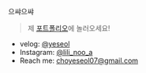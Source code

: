 으쌰으쌰  

>제 [포트폴리오](https://seolseolyeseol.notion.site/Cho-Yeseol-1240efd2fb3c466f9ea3c08d2d610711?pvs=4)에 놀러오세요! 

- velog: [@yeseol](https://velog.io/@choyeseol/posts)
- Instagram: [@lili_noo_a](https://www.instagram.com/lili_noo_a/)
- Reach me: choyeseol07@gmail.com


